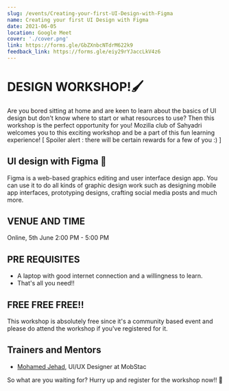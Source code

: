 ```yaml
---
slug: /events/Creating-your-first-UI-Design-with-Figma
name: Creating your first UI Design with Figma
date: 2021-06-05
location: Google Meet
cover: './cover.png'
link: https://forms.gle/GbZXnbcNTdrM622k9
feedback_link: https://forms.gle/eiy29rYJaccLkV4z6
---
```


# DESIGN WORKSHOP!🖌️
Are you bored sitting at home and are keen to learn about the basics of  UI design but don't know where to start or what resources to use? Then this workshop is the perfect opportunity for you! Mozilla club of Sahyadri welcomes you to this exciting workshop and be a part of this fun learning experience! [ Spoiler alert : there will be certain rewards for a few of you :) ]

## UI design with Figma 🎨
Figma is a web-based graphics editing and user interface design app. You can use it to do all kinds of graphic design work such as designing mobile app interfaces, prototyping designs, crafting social media posts and much more.

## VENUE AND TIME
Online, 5th June 2:00 PM - 5:00 PM

## PRE REQUISITES
- A laptop with good internet connection and a willingness to learn.
- That's all you need!!

## FREE FREE FREE!!
This workshop is absolutely free since it's a community based event and please do attend the workshop if you've registered for it.

## Trainers and Mentors
- [Mohamed Jehad](https://in.linkedin.com/in/jehad-ddx/), UI/UX Designer at MobStac

So what are you waiting for? Hurry up and register for the  workshop now!! 🙌